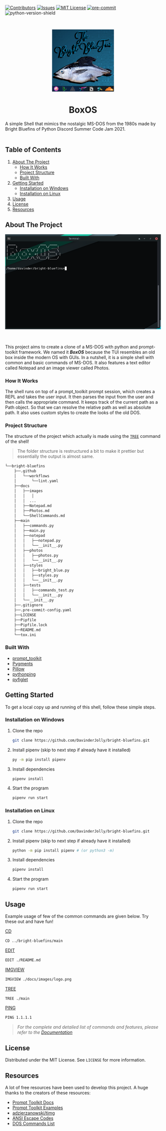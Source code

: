 <!-- SHIELDS -->

[![Contributors][contributors-shield]][contributors-url]
[![Issues][issues-shield]][issues-url]
[![MIT License][license-shield]][license-url]
[![pre-commit][pre-commit-shield]][pre-commit-url]
![python-version-shield]

<!-- PROJECT LOGO -->
<br>
<p align="center">
  <a href="https://github.com/DavinderJolly/bright-bluefins">
    <img src="docs/images/logo.png" alt="Logo" width="200" height="200">
  </a>
  <h1 align="center">BoxOS</h1>

  A simple Shell that mimics the nostalgic MS-DOS from the 1980s made by Bright Bluefins of Python Discord Summer Code Jam 2021.
  <br>
  <br>
</p>

<!-- TABLE OF CONTENTS -->

## Table of Contents

1. [About The Project](#about-the-project)
   - [How It Works](#how-it-works)
   - [Project Structure](#project-structure)
   - [Built With](#built-with)
1. [Getting Started](#getting-started)
   - [Installation on Windows](#installation-on-windows)
   - [Installation on Linux](#installation-on-linux)
1. [Usage](#usage)
1. [License](#license)
1. [Resources](#resources)

<!-- ABOUT THE PROJECT -->

## About The Project

<p align="center">
    <img src="/docs/images/shell.png" alt="App screenshot">
</p> <br>

This project aims to create a clone of a MS-DOS with python and prompt-toolkit framework. We named it ***BoxOS*** because the TUI resembles an old box inside the modern OS with GUIs. In a nutshell, it is a simple shell with common and basic commands of MS-DOS. It also features a text editor called Notepad and an image viewer called Photos.

### How It Works

The shell runs on top of a prompt_toolkit prompt session, which creates a REPL and takes the user input. It then parses the input from the user and then calls the appropriate command. It keeps track of the current path as a Path object. So that we can resolve the relative path as well as absolute path. It also uses custom styles to create the looks of the old DOS.

### Project Structure

The structure of the project which actually is made using the [`TREE`](/docs/ShellCommands.md#tree) command of the shell!

> The folder structure is restructured a bit to make it prettier but essentially the output is almost same.

```
└──bright-bluefins
    ├──.github
    │   └──workflows
    │       └──lint.yaml
    ├──docs
    │   ├──images
    │   │   │
    │   │  ...
    │   ├──Notepad.md
    │   ├──Photos.md
    │   └──ShellCommands.md
    ├──main
    │   ├──commands.py
    │   ├──main.py
    │   ├──notepad
    │   │   ├──notepad.py
    │   │   └──__init__.py
    │   ├──photos
    │   │   ├──photos.py
    │   │   └──__init__.py
    │   ├──styles
    │   │   ├──bright_blue.py
    │   │   ├──styles.py
    │   │   └──__init__.py
    │   ├──tests
    │   │   ├──commands_test.py
    │   │   └──__init__.py
    │   └──__init__.py
    ├──.gitignore
    ├──.pre-commit-config.yaml
    ├──LICENSE
    ├──Pipfile
    ├──Pipfile.lock
    ├──README.md
    └──tox.ini
```

### Built With

- [prompt_toolkit](https://pypi.org/project/prompt-toolkit/)
- [Pygments](https://pypi.org/project/Pygments/)
- [Pillow](https://pypi.org/project/Pillow/)
- [pythonping](https://pypi.org/project/pythonping/)
- [pyfiglet](https://pypi.org/project/pyfiglet/)

<!-- GETTING STARTED -->

## Getting Started

To get a local copy up and running of this shell, follow these simple steps.

### Installation on Windows

1. Clone the repo

   ```sh
   git clone https://github.com/DavinderJolly/bright-bluefins.git
   ```

1. Install pipenv (skip to next step if already have it installed)

   ```sh
   py -m pip install pipenv
   ```

1. Install dependencies

   ```sh
   pipenv install
   ```

1. Start the program

   ```sh
   pipenv run start
   ```

### Installation on Linux

1. Clone the repo

   ```sh
   git clone https://github.com/DavinderJolly/bright-bluefins.git
   ```

1. Install pipenv (skip to next step if already have it installed)

   ```sh
   python -m pip install pipenv # (or python3 -m)
   ```

1. Install dependencies

   ```sh
   pipenv install
   ```

1. Start the program

   ```sh
   pipenv run start
   ```
<!-- USAGE EXAMPLES -->

## Usage

Example usage of few of the common commands are given below. Try these out and have fun!

[CD](/docs/ShellCommands.md#cd)

```sh
CD ../bright-bluefins/main
```

[EDIT](/docs/ShellCommands.md#edit)

```sh
EDIT ./README.md
```

[IMGVIEW](/docs/ShellCommands.md#imgview)

```sh
IMGVIEW ./docs/images/logo.png
```

[TREE](/docs/ShellCommands.md#tree)

```sh
TREE ./main
```

[PING](/docs/ShellCommands.md#ping)
```sh
PING 1.1.1.1
```
> _For the complete and detailed list of commands and features, please refer to the [Documentation](/docs/ShellCommands.md)_

<!-- LICENSE -->

## License

Distributed under the MIT License. See `LICENSE` for more information.

<!-- ACKNOWLEDGEMENTS -->



## Resources

A lot of free resources have been used to develop this project. A huge thanks to the creators of these resources:

- [Prompt Toolkit Docs](https://python-prompt-toolkit.readthedocs.io/en/master/)
- [Prompt Toolkit Examples](https://github.com/prompt-toolkit/python-prompt-toolkit/tree/master/examples)
- [adzierzanowski/timg](https://github.com/adzierzanowski/timg)
- [ANSI Escape Codes](https://en.m.wikipedia.org/wiki/ANSI_escape_code)
- [DOS Commands List](https://en.m.wikipedia.org/wiki/List_of_DOS_commands)

<!-- MARKDOWN LINKS & IMAGES -->

[contributors-url]: https://github.com/DavinderJolly/bright-bluefins/graphs/contributors
[contributors-shield]: https://img.shields.io/github/contributors/DavinderJolly/bright-bluefins?style=flat
[issues-url]: https://github.com/DavinderJolly/bright-bluefins/issues
[issues-shield]: https://img.shields.io/github/issues/DavinderJolly/bright-bluefins?style=flat
[license-url]: https://github.com/DavinderJolly/bright-bluefins/blob/master/LICENSE.txt
[license-shield]: https://img.shields.io/github/license/DavinderJolly/bright-bluefins?style-flat
[pre-commit-url]: https://github.com/pre-commit/pre-commit
[pre-commit-shield]: https://img.shields.io/badge/pre--commit-enabled-brightgreen?logo=pre-commit&logoColor=white
[python-version-shield]: https://img.shields.io/github/pipenv/locked/python-version/DavinderJolly/Bright-Bluefins
